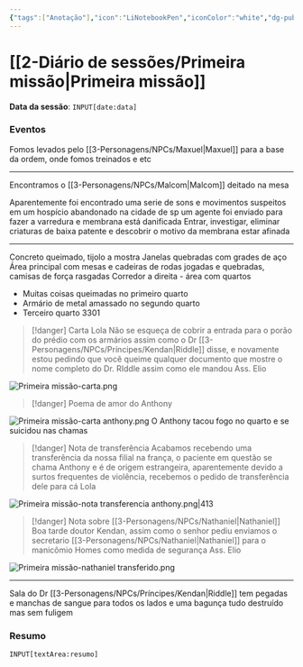 ```yaml
---
{"tags":["Anotação"],"icon":"LiNotebookPen","iconColor":"white","dg-publish":true,"data":"2024-02-24","dg-path":"Ruptura/Primeira missão.md","permalink":"/Ruptura/Primeira missão/","dgPassFrontmatter":true,"noteIcon":""}
---
```


# [[2-Diário de sessões/Primeira missão\|Primeira missão]]
**Data da sessão**: `INPUT[date:data]`
### Eventos
Fomos levados pelo [[3-Personagens/NPCs/Maxuel\|Maxuel]] para a base da ordem, onde fomos treinados e etc

---
Encontramos  o [[3-Personagens/NPCs/Malcom\|Malcom]] deitado na mesa

Aparentemente foi encontrado uma serie de sons e movimentos suspeitos em um hospício abandonado na cidade de sp
um agente foi enviado para fazer a varredura e membrana está danificada
Entrar, investigar, eliminar criaturas de baixa patente e descobrir o motivo da membrana estar afinada

---
Concreto queimado, tijolo a mostra
Janelas quebradas com grades de aço
Área principal com mesas e cadeiras de rodas jogadas e quebradas, camisas de força rasgadas
Corredor a direita - área com quartos
- Muitas coisas queimadas no primeiro quarto
- Armário de metal amassado no segundo quarto
- Terceiro quarto 3301

> [!danger] Carta
Lola
Não se esqueça de cobrir a entrada para o porão do prédio com os armários assim como o Dr [[3-Personagens/NPCs/Príncipes/Kendan\|Riddle]] disse, e novamente estou pedindo que você queime qualquer documento que mostre o nome completo do Dr. RIddle assim como ele mandou
Ass. Elio

![Primeira missão-carta.png](/img/user/z_arquivos/Primeira%20miss%C3%A3o-carta.png) 
> [!danger] Poema de amor do Anthony

![Primeira missão-carta anthony.png](/img/user/z_arquivos/Primeira%20miss%C3%A3o-carta%20anthony.png)
O Anthony tacou fogo no quarto e se suicidou nas chamas

> [!danger] Nota de transferência
> Acabamos recebendo uma transferência da nossa filial na frança, o paciente em questão se chama Anthony e é de origem estrangeira, aparentemente devido a surtos frequentes de violência, recebemos o pedido de transferência dele para cá
> Lola 

![Primeira missão-nota transferencia anthony.png|413](/img/user/z_arquivos/Primeira%20miss%C3%A3o-nota%20transferencia%20anthony.png)

> [!danger] Nota sobre [[3-Personagens/NPCs/Nathaniel\|Nathaniel]]
> Boa tarde doutor Kendan, assim como o senhor pediu enviamos o secretario [[3-Personagens/NPCs/Nathaniel\|Nathaniel]] para o manicômio Homes como medida de segurança
> Ass. Elio
 
![Primeira missão-nathaniel transferido.png](/img/user/z_arquivos/Primeira%20miss%C3%A3o-nathaniel%20transferido.png)

---
Sala do Dr [[3-Personagens/NPCs/Príncipes/Kendan\|Riddle]] tem pegadas e manchas de sangue para todos os lados e uma bagunça tudo destruído mas sem fuligem



### Resumo
`INPUT[textArea:resumo]`

